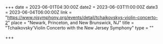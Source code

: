 +++
date = 2023-06-01T04:30:00Z
date2 = 2023-06-03T11:00:00Z
date3 = 2023-06-04T06:00:00Z
link = "https://www.njsymphony.org/events/detail/tchaikovskys-violin-concerto-2"
place = "Newark, Princeton, and New Brunswick, NJ"
title = "Tchaikovsky'Violin Concerto with the New Jersey Symphony"
type = ""

+++

